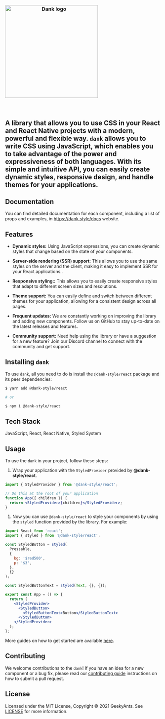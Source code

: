 <h3 align="center">
  <a href="https://github.com/gluestack/dank-style">
    <img src="https://raw.githubusercontent.com/gluestack/dank-style/development/img/dank-light-mode.png" alt="Dank logo" width="300px" class="mode-image light-mode-image">
    <img src="https://raw.githubusercontent.com/gluestack/dank-style/development/img/dank-dark-mode.png" alt="Dank logo" width="300px" class="mode-image dark-mode-image">
  </a>
  <br>
  <br>
</h3>

<style>
  @media (prefers-color-scheme: dark) {
    .light-mode-image {
      display: none;
    }
    .dark-mode-image {
      display: block;
    }
  }
  @media (prefers-color-scheme: light) {
    .light-mode-image {
      display: block;
    }
    .dark-mode-image {
      display: none;
    }
  }
</style>

## A library that allows you to use CSS in your React and React Native projects with a modern, powerful and flexible way. `dank` allows you to write CSS using JavaScript, which enables you to take advantage of the power and expressiveness of both languages. With its simple and intuitive API, you can easily create dynamic styles, responsive design, and handle themes for your applications.

## Documentation

You can find detailed documentation for each component, including a list of props and examples, in https://dank.style/docs website.

## Features

- **Dynamic styles:** Using JavaScript expressions, you can create dynamic styles that change based on the state of your components.

- **Server-side rendering (SSR) support:** This allows you to use the same styles on the server and the client, making it easy to implement SSR for your React applications..

- **Responsive styling::** This allows you to easily create responsive styles that adapt to different screen sizes and resolutions.

- **Theme support:** You can easily define and switch between different themes for your application, allowing for a consistent design across all pages.

- **Frequent updates:** We are constantly working on improving the library and adding new components. Follow us on GitHub to stay up-to-date on the latest releases and features.

- **Community support:** Need help using the library or have a suggestion for a new feature? Join our Discord channel to connect with the community and get support.

## Installing `dank`

To use `dank`, all you need to do is install the
`@dank-style/react` package and its peer dependencies:

```sh
$ yarn add @dank-style/react

# or

$ npm i @dank-style/react
```

## Tech Stack

JavaScript, React, React Native, Styled System

## Usage

To use the `dank` in your project, follow these steps:

1. Wrap your application with the `StyledProvider` provided by
   **@dank-style/react**.

```jsx
import { StyledProvider } from '@dank-style/react';

// Do this at the root of your application
function App({ children }) {
  return <StyledProvider>{children}</StyledProvider>;
}
```

1. Now you can use `@dank-style/react` to style your components by using the `styled` function provided by the library. For example:

```jsx
import React from 'react';
import { styled } from '@dank-style/react';

const StyledButton = styled(
  Pressable,
  {
    bg: '$red500',
    p: '$3',
  },
  {}
);

const StyledButtonText = styled(Text, {}, {});

export const App = () => {
  return (
    <StyledProvider>
      <StyledButton>
        <StyledButtonText>Button</StyledButtonText>
      </StyledButton>
    </StyledProvider>
  );
};
```

More guides on how to get started are available
[here](https://dank.style/).

## Contributing

We welcome contributions to the `dank`! If you have an idea for a new component or a bug fix, please read our [contributing guide](./CONTRIBUTING.md) instructions on how to submit a pull request.

## License

Licensed under the MIT License, Copyright © 2021 GeekyAnts. See [LICENSE](https://github.com/gluestack/dank-style/blob/master/LICENSE) for more information.
